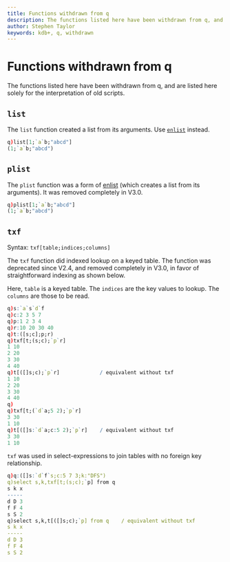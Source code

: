 ```yaml
---
title: Functions withdrawn from q
description: The functions listed here have been withdrawn from q, and are listed here solely for the interpretation of old scripts. 
author: Stephen Taylor
keywords: kdb+, q, withdrawn
---
```

# Functions withdrawn from q




The functions listed here have been withdrawn from q, and are listed here solely for the interpretation of old scripts. 


## `list`

The `list` function created a list from its arguments. Use [`enlist`](../ref/enlist.md) instead.
```q
q)list[1;`a`b;"abcd"]
(1;`a`b;"abcd")
```



## `plist`

The `plist` function was a form of [enlist](../ref/enlist.md) (which creates a list from its arguments). It was removed completely in V3.0.
```q
q)plist[1;`a`b;"abcd"]
(1;`a`b;"abcd")
```


## `txf`

Syntax: `txf[table;indices;columns]`

The `txf` function did indexed lookup on a keyed table. The function was deprecated since V2.4, and removed completely in V3.0, in favor of straightforward indexing as shown below.

Here, `table` is a keyed table. The `indices` are the key values to lookup. The `columns` are those to be read.
```q
q)s:`a`s`d`f
q)c:2 3 5 7
q)p:1 2 3 4
q)r:10 20 30 40
q)t:([s;c];p;r)
q)txf[t;(s;c);`p`r]
1 10
2 20
3 30
4 40
q)t[([]s;c);`p`r]             / equivalent without txf
1 10
2 20
3 30
4 40
q)
q)txf[t;(`d`a;5 2);`p`r]
3 30
1 10
q)t[([]s:`d`a;c:5 2);`p`r]    / equivalent without txf
3 30
1 10
```
`txf` was used in select-expressions to join tables with no foreign key relationship.
```q
q)q:([]s:`d`f`s;c:5 7 3;k:"DFS")
q)select s,k,txf[t;(s;c);`p] from q
s k x
-----
d D 3
f F 4
s S 2
q)select s,k,t[([]s;c);`p] from q    / equivalent without txf
s k x
-----
d D 3
f F 4
s S 2
```


